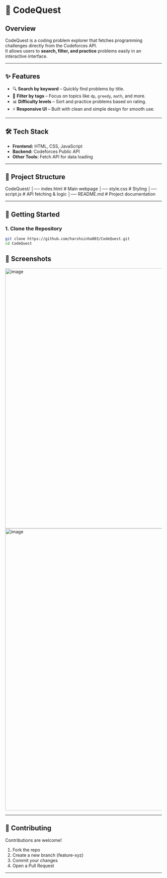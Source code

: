 # 🚀 CodeQuest

## Overview

CodeQuest is a coding problem explorer that fetches programming challenges directly from the Codeforces API.  
It allows users to **search, filter, and practice** problems easily in an interactive interface.

---

## ✨ Features
- 🔍 **Search by keyword** – Quickly find problems by title.  
- 🎯 **Filter by tags** – Focus on topics like `dp`, `greedy`, `math`, and more.  
- 📊 **Difficulty levels** – Sort and practice problems based on rating.  
- ⚡ **Responsive UI** – Built with clean and simple design for smooth use.  

---

## 🛠️ Tech Stack
- **Frontend:** HTML, CSS, JavaScript  
- **Backend:** Codeforces Public API  
- **Other Tools:** Fetch API for data loading  

---

## 📂 Project Structure
CodeQuest/
│── index.html # Main webpage
│── style.css # Styling
│── script.js # API fetching & logic
│── README.md # Project documentation

---

## 🚀 Getting Started

### 1. Clone the Repository
```bash
git clone https://github.com/harshsinha003/CodeQuest.git
cd CodeQuest
```

## 📸 Screenshots
<img width="1816" height="838" alt="image" src="https://github.com/user-attachments/assets/bca1aaab-b5f8-4f1c-acba-44d665d320ac" />

<img width="1714" height="909" alt="image" src="https://github.com/user-attachments/assets/319eb5f4-40f9-42c1-a759-65e21796e648" />

---

## 🤝 Contributing

Contributions are welcome!

1. Fork the repo
2. Create a new branch (feature-xyz)
3. Commit your changes
4. Open a Pull Request

---



